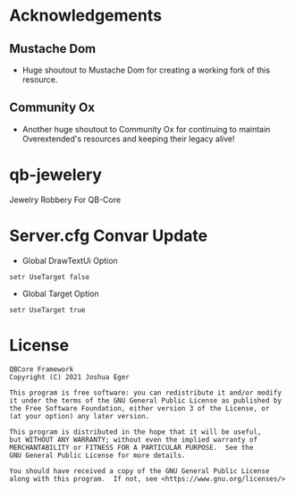 # Acknowledgements

## Mustache Dom

- Huge shoutout to Mustache Dom for creating a working fork of this resource.

## Community Ox

- Another huge shoutout to Community Ox for continuing to maintain Overextended's resources and keeping their legacy alive!

# qb-jewelery
Jewelry Robbery For QB-Core

# Server.cfg Convar Update
- Global DrawTextUi Option
```
setr UseTarget false
```

- Global Target Option
```
setr UseTarget true
```

# License

    QBCore Framework
    Copyright (C) 2021 Joshua Eger

    This program is free software: you can redistribute it and/or modify
    it under the terms of the GNU General Public License as published by
    the Free Software Foundation, either version 3 of the License, or
    (at your option) any later version.

    This program is distributed in the hope that it will be useful,
    but WITHOUT ANY WARRANTY; without even the implied warranty of
    MERCHANTABILITY or FITNESS FOR A PARTICULAR PURPOSE.  See the
    GNU General Public License for more details.

    You should have received a copy of the GNU General Public License
    along with this program.  If not, see <https://www.gnu.org/licenses/>